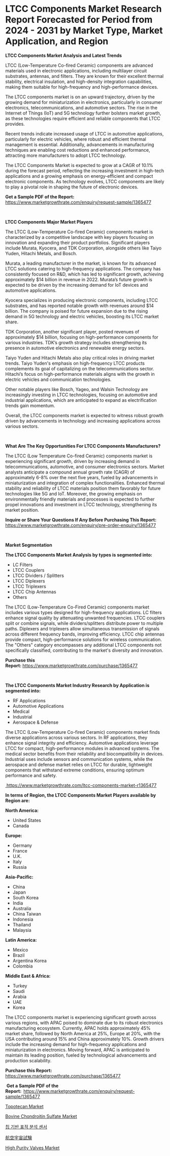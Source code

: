 <p><h1>LTCC Components Market Research Report Forecasted for Period from 2024 -  2031 by Market Type, Market Application, and Region</h1></p><p><strong>LTCC Components Market Analysis and Latest Trends</strong></p>
<p><p>LTCC (Low-Temperature Co-fired Ceramic) components are advanced materials used in electronic applications, including multilayer circuit substrates, antennas, and filters. They are known for their excellent thermal stability, electrical insulation, and high-density integration capabilities, making them suitable for high-frequency and high-performance devices. </p><p>The LTCC components market is on an upward trajectory, driven by the growing demand for miniaturization in electronics, particularly in consumer electronics, telecommunications, and automotive sectors. The rise in the Internet of Things (IoT) and 5G technology further bolsters market growth, as these technologies require efficient and reliable components that LTCC provides.</p><p>Recent trends indicate increased usage of LTCC in automotive applications, particularly for electric vehicles, where robust and efficient thermal management is essential. Additionally, advancements in manufacturing techniques are enabling cost reductions and enhanced performance, attracting more manufacturers to adopt LTCC technology.</p><p>The LTCC Components Market is expected to grow at a CAGR of 10.1% during the forecast period, reflecting the increasing investment in high-tech applications and a growing emphasis on energy-efficient and compact electronic components. As technology evolves, LTCC components are likely to play a pivotal role in shaping the future of electronic devices.</p></p>
<p><strong>Get a Sample PDF of the Report:&nbsp;</strong> <a href="https://www.marketgrowthrate.com/enquiry/request-sample/1365477">https://www.marketgrowthrate.com/enquiry/request-sample/1365477</a></p>
<p>&nbsp;</p>
<p><strong>LTCC Components Major Market Players</strong></p>
<p><p>The LTCC (Low-Temperature Co-fired Ceramic) components market is characterized by a competitive landscape with key players focusing on innovation and expanding their product portfolios. Significant players include Murata, Kyocera, and TDK Corporation, alongside others like Taiyo Yuden, Hitachi Metals, and Bosch.</p><p>Murata, a leading manufacturer in the market, is known for its advanced LTCC solutions catering to high-frequency applications. The company has consistently focused on R&D, which has led to significant growth, achieving approximately $14 billion in revenue in 2022. Murata’s future growth is expected to be driven by the increasing demand for IoT devices and automotive applications.</p><p>Kyocera specializes in producing electronic components, including LTCC substrates, and has reported notable growth with revenues around $14 billion. The company is poised for future expansion due to the rising demand in 5G technology and electric vehicles, boosting its LTCC market share.</p><p>TDK Corporation, another significant player, posted revenues of approximately $14 billion, focusing on high-performance components for various industries. TDK’s growth strategy includes strengthening its presence in automotive electronics and renewable energy sectors.</p><p>Taiyo Yuden and Hitachi Metals also play critical roles in driving market trends. Taiyo Yuden's emphasis on high-frequency LTCC products complements its goal of capitalizing on the telecommunications sector. Hitachi’s focus on high-performance materials aligns with the growth in electric vehicles and communication technologies.</p><p>Other notable players like Bosch, Yageo, and Walsin Technology are increasingly investing in LTCC technologies, focusing on automotive and industrial applications, which are anticipated to expand as electrification trends gain momentum.</p><p>Overall, the LTCC components market is expected to witness robust growth driven by advancements in technology and increasing applications across various sectors.</p></p>
<p>&nbsp;</p>
<p><strong>What Are The Key Opportunities For LTCC Components Manufacturers?</strong></p>
<p><p>The LTCC (Low Temperature Co-fired Ceramic) components market is experiencing significant growth, driven by increasing demand in telecommunications, automotive, and consumer electronics sectors. Market analysts anticipate a compound annual growth rate (CAGR) of approximately 6-8% over the next five years, fueled by advancements in miniaturization and integration of complex functionalities. Enhanced thermal stability and reliability of LTCC materials position them favorably for future technologies like 5G and IoT. Moreover, the growing emphasis on environmentally friendly materials and processes is expected to further propel innovations and investment in LTCC technology, strengthening its market position.</p></p>
<p><strong>Inquire or Share Your Questions If Any Before Purchasing This Report:</strong> <a href="https://www.marketgrowthrate.com/enquiry/pre-order-enquiry/1365477">https://www.marketgrowthrate.com/enquiry/pre-order-enquiry/1365477</a></p>
<p>&nbsp;</p>
<p><strong>Market Segmentation</strong></p>
<p><strong>The LTCC Components Market Analysis by types is segmented into:</strong></p>
<p><ul><li>LC Filters</li><li>LTCC Couplers</li><li>LTCC Dividers / Splitters</li><li>LTCC Diplexers</li><li>LTCC Triplexers</li><li>LTCC Chip Antennas</li><li>Others</li></ul></p>
<p><p>The LTCC (Low-Temperature Co-Fired Ceramic) components market includes various types designed for high-frequency applications. LC filters enhance signal quality by attenuating unwanted frequencies. LTCC couplers split or combine signals, while dividers/splitters distribute power to multiple paths. Diplexers and triplexers allow simultaneous transmission of signals across different frequency bands, improving efficiency. LTCC chip antennas provide compact, high-performance solutions for wireless communication. The "Others" category encompasses any additional LTCC components not specifically classified, contributing to the market's diversity and innovation.</p></p>
<p><strong>Purchase this Report:&nbsp;</strong><a href="https://www.marketgrowthrate.com/purchase/1365477">https://www.marketgrowthrate.com/purchase/1365477</a></p>
<p>&nbsp;</p>
<p><strong>The LTCC Components Market Industry Research by Application is segmented into:</strong></p>
<p><ul><li>RF Applications</li><li>Automotive Applications</li><li>Medical</li><li>Industrial</li><li>Aerospace & Defense</li></ul></p>
<p><p>The LTCC (Low-Temperature Co-fired Ceramic) components market finds diverse applications across various sectors. In RF applications, they enhance signal integrity and efficiency. Automotive applications leverage LTCC for compact, high-performance modules in advanced systems. The medical sector benefits from their reliability and biocompatibility in devices. Industrial uses include sensors and communication systems, while the aerospace and defense market relies on LTCC for durable, lightweight components that withstand extreme conditions, ensuring optimum performance and safety.</p></p>
<p><a href="https://www.marketgrowthrate.com/ltcc-components-market-r1365477">&nbsp;https://www.marketgrowthrate.com/ltcc-components-market-r1365477</a></p>
<p><strong>In terms of Region, the LTCC Components Market Players available by Region are:</strong></p>
<p>
    <p> <strong> North America: </strong>
        <ul>
            <li>United States</li>
            <li>Canada</li>
        </ul>
        </p> 
    <p> <strong> Europe: </strong>
        <ul>
            <li>Germany</li>
            <li>France</li>
            <li>U.K.</li>
            <li>Italy</li>
            <li>Russia</li>
        </ul>
        </p> 
    <p> <strong> Asia-Pacific: </strong>
        <ul>
            <li>China</li>
            <li>Japan</li>
            <li>South Korea</li>
            <li>India</li>
            <li>Australia</li>
            <li>China Taiwan</li>
            <li>Indonesia</li>
            <li>Thailand</li>
            <li>Malaysia</li>
        </ul>
        </p> 
    <p> <strong> Latin America: </strong>
        <ul>
            <li>Mexico</li>
            <li>Brazil</li>
            <li>Argentina Korea</li>
            <li>Colombia</li>
        </ul>
        </p> 
    <p> <strong> Middle East & Africa: </strong>
        <ul>
            <li>Turkey</li>
            <li>Saudi</li>
            <li>Arabia</li>
            <li>UAE</li>
            <li>Korea</li>
        </ul>
    </p>
    </p>
<p><p>The LTCC components market is experiencing significant growth across various regions, with APAC poised to dominate due to its robust electronics manufacturing ecosystem. Currently, APAC holds approximately 45% market share, followed by North America at 25%, Europe at 20%, with the USA contributing around 15% and China approximately 10%. Growth drivers include the increasing demand for high-frequency applications and miniaturization in electronics. Moving forward, APAC is anticipated to maintain its leading position, fueled by technological advancements and production scalability.</p></p>
<p><strong>Purchase this Report: </strong><a href="https://www.marketgrowthrate.com/purchase/1365477">https://www.marketgrowthrate.com/purchase/1365477</a></p>
<p>&nbsp;<strong>Get a Sample PDF of the Report:&nbsp;&nbsp;</strong><a href="https://www.marketgrowthrate.com/enquiry/request-sample/1365477">https://www.marketgrowthrate.com/enquiry/request-sample/1365477</a></p>
<p><strong></strong></p>
<p><p><a href="https://www.linkedin.com/pulse/global-topotecan-market-opportunities-forecast-period-6jcie?trackingId=pQtVD7RZS%2FGFtQLiGVEGSg%3D%3D">Topotecan Market</a></p><p><a href="https://www.linkedin.com/pulse/why-should-you-invest-bovine-chondroitin-sulfate-market-xwo9e?trackingId=%2BsyLD4QrQJ%2BC%2BcUKtlxbaQ%3D%3D">Bovine Chondroitin Sulfate Market</a></p><p><a href="https://medium.com/@mujgankortalih/%EA%B8%80%EB%A1%9C%EB%B2%8C-%EC%B9%A9-%EA%B8%B0%EB%B0%98-%ED%91%9C%EC%A0%81-%EB%B6%84%EC%84%9D-%EC%84%BC%EC%84%9C-%EC%8B%9C%EC%9E%A5-%EB%B6%84%EC%84%9D-%EC%A3%BC%EC%9A%94-%EC%8B%9C%EC%9E%A5-%EB%8F%99%ED%96%A5-%EB%B0%8F-%EB%AF%B8%EB%9E%98-%EC%98%88%EC%B8%A1-2024-2031-2f41f81e8237?postPublishedType=repub">칩 기반 표적 분석 센서</a></p><p><a href="https://medium.com/@lenorakris2023/%E8%88%AA%E7%A9%BA%E5%AE%87%E5%AE%99%E3%83%86%E3%82%B9%E3%83%88%E5%B8%82%E5%A0%B4-2024%E5%B9%B4%E3%81%8B%E3%82%892031%E5%B9%B4%E3%81%AE%E6%9C%9F%E9%96%93%E3%81%AB%E3%81%8A%E3%81%91%E3%82%8B%E6%A5%AD%E7%95%8C%E5%8B%95%E5%90%91%E3%81%A8%E4%BA%88%E6%B8%AC-05b0595188a5">航空宇宙試験</a></p><p><a href="https://github.com/NargisHussain432/Market-Research-Report-List-1/blob/main/high-purity-valves-market.md">High Purity Valves Market</a></p></p>